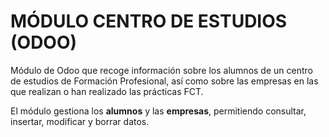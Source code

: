 # MÓDULO CENTRO DE ESTUDIOS (ODOO)

Módulo de Odoo que recoge información sobre los alumnos de un centro de estudios de Formación Profesional, así como sobre las empresas en las que realizan o han realizado las prácticas FCT.

El módulo gestiona los **alumnos** y las **empresas**, permitiendo consultar, insertar, modificar y borrar datos. 
